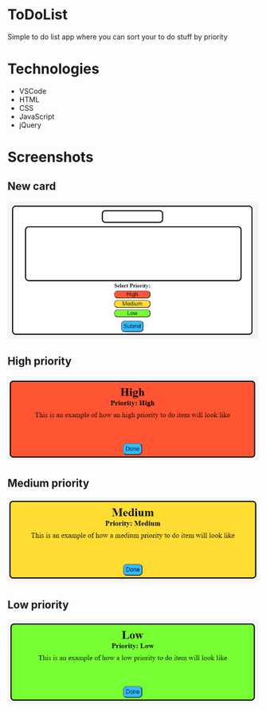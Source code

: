 # ToDoList

Simple to do list app where you can sort your to do stuff by priority

# Technologies

  - VSCode
  - HTML
  - CSS
  - JavaScript
  - jQuery

# Screenshots

## New card
![screenshot](screenshots/Screenshot_1.png)
## High priority
![screenshot](screenshots/Screenshot_2.png)
## Medium priority
![screenshot](screenshots/Screenshot_3.png)
## Low priority
![screenshot](screenshots/Screenshot_4.png)
